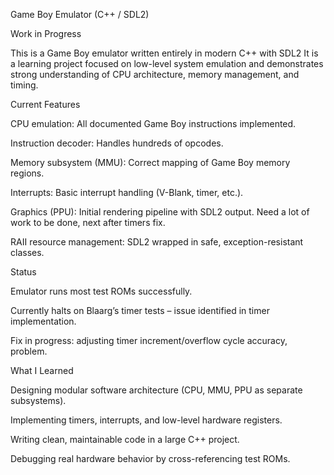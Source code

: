 Game Boy Emulator (C++ / SDL2)

Work in Progress

This is a Game Boy emulator written entirely in modern C++ with SDL2
It is a learning project focused on low-level system emulation and demonstrates strong understanding of CPU architecture, memory management, and timing.

Current Features

CPU emulation: All documented Game Boy instructions implemented.

Instruction decoder: Handles hundreds of opcodes.

Memory subsystem (MMU): Correct mapping of Game Boy memory regions.

Interrupts: Basic interrupt handling (V-Blank, timer, etc.).

Graphics (PPU): Initial rendering pipeline with SDL2 output. Need a lot of work to be done, next after timers fix. 

RAII resource management: SDL2 wrapped in safe, exception-resistant classes.

Status

Emulator runs most test ROMs successfully.

Currently halts on Blaarg’s timer tests – issue identified in timer implementation.

Fix in progress: adjusting timer increment/overflow cycle accuracy, problem.

What I Learned

Designing modular software architecture (CPU, MMU, PPU as separate subsystems).

Implementing timers, interrupts, and low-level hardware registers.

Writing clean, maintainable code in a large C++ project.

Debugging real hardware behavior by cross-referencing test ROMs.
